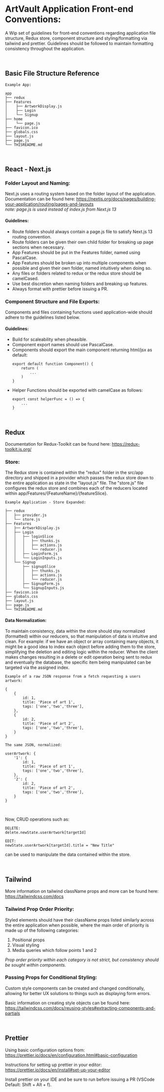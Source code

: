# ArtVault Application Front-end Conventions:

A Wip set of guidelines for front-end conventions regarding application file structure, Redux store, component structure and styling/formatting via tailwind and prettier. Guidelines should be followed to maintain formatting consistency throughout the application.

<br>

## Basic File Structure Reference

```
Example App:

app
├── redux
├── Features
│    ├── ArtworkDisplay.js
│    ├── Login
│    └── Signup
├── home
│    └── page.js
├── favicon.ico
├── globals.css
├── layout.js
├── page.js
└── THISREADME.md
```

<br>

## React - Next.js

### Folder Layout and Naming:

Next.js uses a routing system based on the folder layout of the application. Documentation can be found here: https://nextjs.org/docs/pages/building-your-application/routing/pages-and-layouts
<br>_note: page.js is used instead of index.js from Next.js 13_

#### Guidelines:

-   Route folders should always contain a page.js file to satisfy Next.js 13 routing convention.
-   Route folders can be given their own child folder for breaking up page sections when necessary.
-   App Features should be put in the Features folder, named using PascalCase.
-   App Features should be broken up into multiple components when possible and given their own folder, named intuitively when doing so.
-   Any files or folders related to redux or the redux store should be camelCased.
-   Use best discretion when naming folders and breaking up features.
-   Always format with prettier before issuing a PR.

### Component Structure and File Exports:

Components and files containing functions used application-wide should adhere to the guidelines listed below.

#### Guidelines:

-   Build for scaleability when pheasible.
-   Component export names should use PascalCase.
-   Components should export the main component returning html/jsx as default:
    ```
    export default function Component() {
        return (
            ...
        )
    }
    ```
-   Helper Functions should be exported with camelCase as follows:
    ```
    export const helperFunc = () => {
        ...
    }
    ```

<br>

## Redux 

Documentation for Redux-Toolkit can be found here: https://redux-toolkit.js.org/

### Store:

The Redux store is contained within the "redux" folder in the src/app directory and shipped in a provider which passes the redux store down to the entire application as state in the "layout.js" file. The "store.js" file configures the redux store and combines each of the reducers located within app/Features/{FeatureName}/{featureSlice}. 

```
Example Application - Store Expanded:

├── redux
│   ├── provider.js
│   └── store.js
├── Features
│   ├── ArtworkDisplay.js
│   ├── Login
│   │   ├── loginSlice
│   │   │   ├── thunks.js
│   │   │   ├── actions.js
│   │   │   └── reducer.js
│   │   ├── LoginForm.js
│   │   └── LoginInputs.js
│   └── Signup
│       ├── signupSlice
│       │   ├── thunks.js
│       │   ├── actions.js
│       │   └── reducer.js
│       ├── SignupForm.js
│       └── SignupInputs.js
├── favicon.ico
├── globals.css
├── layout.js
├── page.js
└── THISREADME.md
```

<!-- TODO Adjust normalization convention and objects when real endpoint data is being received -->

#### Data Normalization:

To maintain consistency, data within the store should stay normalized (formatted) within our reducers, so that manipulation of data is intuitive and clean. For example: if we have an object or array containing many objects, it might be a good idea to index each object before adding them to the store, simplifying the deletion and editing logic within the reducer. When the client makes changes resulting in a delete or edit operation being sent to redux and eventually the database, the specific item being manipulated can be targeted via the assigned index.

```
Example of a raw JSON response from a fetch requesting a users artwork:

{
    {
        id: 1,
        title: 'Piece of art 1',
        tags: ['one','two','three'],
    },
    {
        id: 2,
        title: 'Piece of art 2',
        tags: ['one','two','three'],
    }
}

```

```
The same JSON, normalized:

userArtwork: {
    '1': {
        id: 1,
        title: 'Piece of art 1',
        tags: ['one','two','three'],
    },
    '2': {
        id: 2,
        title: 'Piece of art 2',
        tags: ['one','two','three'],
    }
}

```

<br>

Now, CRUD operations such as:

```
DELETE:
delete.newState.userArtwork[targetId]
```

```
EDIT:
newState.userArtwork[targetId].title = "New Title"
```

can be used to manipulate the data contained within the store.

<br>

<!-- TODO add more on passing props for styling -->

## Tailwind

More information on tailwind className props and more can be found here: https://tailwindcss.com/docs

### Tailwind Prop Order Priority:

Styled elements should have their className props listed similarly across the entire application when possible, where the main order of priority is made up of the following categories:

1. Positional props
2. Visual styling
3. Media queries which follow points 1 and 2

_Prop order priority within each category is not strict, but consistency should be sought within components._

### Passing Props for Conditional Styling:

Custom style components can be created and changed conditionally, allowing for better UX solutions to things such as displaying form errors.

Basic information on creating style objects can be found here: https://tailwindcss.com/docs/reusing-styles#extracting-components-and-partials

<br>

## Prettier

Using basic configuration options from: https://prettier.io/docs/en/configuration.html#basic-configuration

Instructions for setting up prettier in your editor: https://prettier.io/docs/en/install#set-up-your-editor

Install prettier on your IDE and be sure to run before issuing a PR (VSCode Default: Shift + Alt + f).
